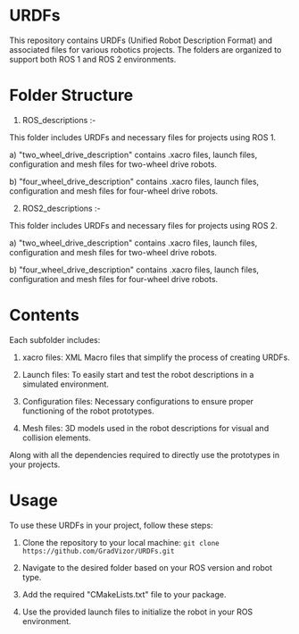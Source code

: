 # URDFs
This repository contains URDFs (Unified Robot Description Format) and associated files for various robotics projects. The folders are organized to support both ROS 1 and ROS 2 environments.

# Folder Structure
1) ROS_descriptions :-
   
This folder includes URDFs and necessary files for projects using ROS 1.

a) "two_wheel_drive_description" contains .xacro files, launch files, configuration and mesh files for two-wheel drive robots.
    
b) "four_wheel_drive_description" contains .xacro files, launch files, configuration and mesh files for four-wheel drive robots.
   
2) ROS2_descriptions :-
   
This folder includes URDFs and necessary files for projects using ROS 2.

a) "two_wheel_drive_description" contains .xacro files, launch files, configuration and mesh files for two-wheel drive robots.
    
b) "four_wheel_drive_description" contains .xacro files, launch files, configuration and mesh files for four-wheel drive robots.

# Contents

Each subfolder includes:

1) xacro files: XML Macro files that simplify the process of creating URDFs.
    
2) Launch files: To easily start and test the robot descriptions in a simulated environment.
    
3) Configuration files: Necessary configurations to ensure proper functioning of the robot prototypes.
    
4) Mesh files: 3D models used in the robot descriptions for visual and collision elements.
    
Along with all the dependencies required to directly use the prototypes in your projects.

# Usage
To use these URDFs in your project, follow these steps:

  1) Clone the repository to your local machine:
       ```git clone https://github.com/GradVizor/URDFs.git```

  2) Navigate to the desired folder based on your ROS version and robot type.
  3) Add the required "CMakeLists.txt" file to your package.
  
  4) Use the provided launch files to initialize the robot in your ROS environment.


